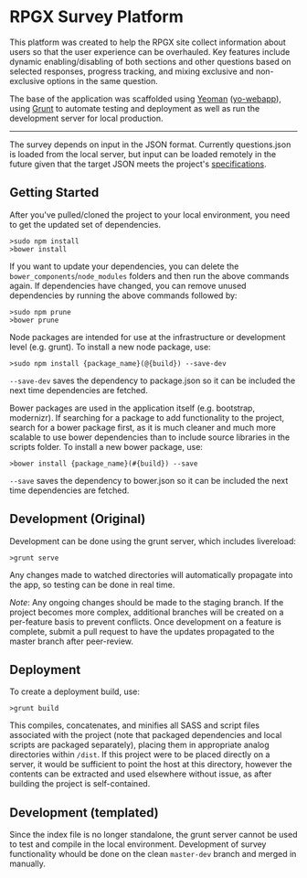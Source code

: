# RPGX Survey Platform

This platform was created to help the RPGX site collect information about users so that the user
experience can be overhauled. Key features include dynamic enabling/disabling of both sections
and other questions based on selected responses, progress tracking, and mixing exclusive and
non-exclusive options in the same question.

The base of the application was scaffolded using [Yeoman](http://yeoman.io/)
([yo-webapp](https://github.com/yeoman/generator-webapp)), using [Grunt](http://gruntjs.com/)
to automate testing and deployment as well as run the development server for local production.

-----

The survey depends on input in the JSON format. Currently questions.json is loaded from the local
server, but input can be loaded remotely in the future given that the target JSON meets the
project's [specifications](JSONSpecs.txt).


## Getting Started

After you've pulled/cloned the project to your local environment, you need to get the updated set
of dependencies.

```
>sudo npm install
>bower install
```

If you want to update your dependencies, you can delete the `bower_components`/`node_modules`
folders and then run the above commands again. If dependencies have changed, you can remove unused
dependencies by running the above commands followed by:

```
>sudo npm prune
>bower prune
```

Node packages are intended for use at the infrastructure or development level (e.g. grunt). To
install a new node package, use:

```
>sudo npm install {package_name}(@{build}) --save-dev
```

`--save-dev` saves the dependency to package.json so it can be included the next time dependencies
are fetched.

Bower packages are used in the application itself (e.g. bootstrap, modernizr). If searching for a
package to add functionality to the project, search for a bower package first, as it is much
cleaner and much more scalable to use bower dependencies than to include source libraries in the
scripts folder. To install a new bower package, use:

```
>bower install {package_name}(#{build}) --save
```

`--save` saves the dependency to bower.json so it can be included the next time dependencies are
fetched.

## Development (Original)

Development can be done using the grunt server, which includes livereload:

```
>grunt serve
```

Any changes made to watched directories will automatically propagate into the app, so testing can
be done in real time.

*Note*: Any ongoing changes should be made to the staging branch. If the project becomes more
complex, additional branches will be created on a per-feature basis to prevent conflicts. Once
development on a feature is complete, submit a pull request to have the updates propagated to the
master branch after peer-review.

## Deployment

To create a deployment build, use:

```
>grunt build
```

This compiles, concatenates, and minifies all SASS and script files associated with the project
(note that packaged dependencies and local scripts are packaged separately), placing them in
appropriate analog directories within `/dist`. If this project were to be placed directly on a
server, it would be sufficient to point the host at this directory, however the contents can be
extracted and used elsewhere without issue, as after building the project is self-contained.

## Development (templated)

Since the index file is no longer standalone, the grunt server cannot be used to test and compile
in the local environment. Development of survey functionality whould be done on the clean
`master-dev` branch and merged in manually.
